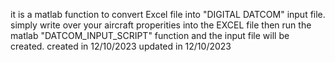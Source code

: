it is a matlab function to convert Excel file into "DIGITAL DATCOM" input file.
simply write over your aircraft properities into the EXCEL file then run the matlab "DATCOM_INPUT_SCRIPT" function and the input file will be created.
created in 12/10/2023
updated in 12/10/2023
